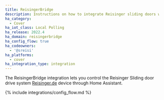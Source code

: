 ```yaml
---
title: ReisingerBridge
description: Instructions on how to integrate Reisinger sliding doors within Home Assistant.
ha_category:
  - Cover
ha_iot_class: Local Polling
ha_release: 2022.4
ha_domain: reisingerbridge
ha_config_flow: true
ha_codeowners:
  - '@sreisi'
ha_platforms:
  - cover
ha_integration_type: integration
---
```


The ReisingerBridge integration lets you control the Reisinger Sliding door drive system [Reisinger.de](https://reisinger.de/) device through Home Assistant.


{% include integrations/config_flow.md %}